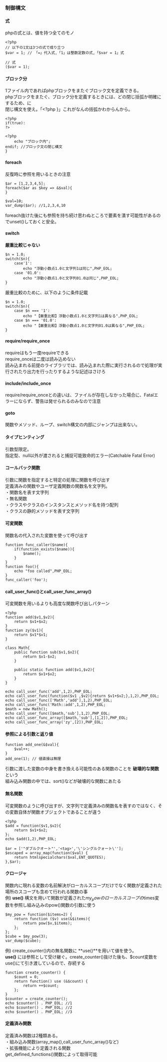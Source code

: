 ### 制御構文
#### 式
phpの式とは、値を持つ全てのモノ  
```
<?php
// 以下の1文は3つの式で成り立つ
$var = 1; // 「=」代入式,「1」は整数定数の式,「$var = 1」式

// 式
($var = 1);
```


#### ブロック分
1ファイル内であればphpブロックをまたぐブロック文を定義できる。  
phpブロックをまたぐ、ブロック分を定義するときには、どの閉じ括弧か明確にするため、に  
閉じ構文を使え。「<?php }」これがなんの括弧かわからんから。  

```
<?php
if(true):
?>

<?php 
    echo "ブロック内";
endif; //ブロック文の閉じ構文
}
```

#### foreach
反復時に参照を用いるときの注意  
```
$ar = [1,2,3,4,5];
foreach($ar as $key => &$val){
}

$val=10;
var_dump($ar); //1,2,3,4,10
```
foreach抜けた後にも参照を持ち続け思わぬところで要素を潰す可能性があるのでunset()しておくと安全。  


#### switch
**厳重比較じゃない**  
```
$n = 1.0;
switch($n){
    case'1':
        echo "浮動小数点1.0と文字列1は同じ",PHP_EOL;
    case '01.0':
        echo "浮動小数点1.0と文字列01.0は同じ",PHP_EOL;
}
```
厳重比較のために、以下のように条件記載  

```
$n = 1.0;
switch($n){
    case $n === '1':
        echo "【厳重比較】浮動小数点1.0と文字列1は異なる",PHP_EOL;
    case $n === '01.0':
        echo "【厳重比較】浮動小数点1.0と文字列01.0は異なる",PHP_EOL;
}
```

#### require/require_once
requireはもう一度requireできる  
require_onceは二度は読み込めない  
読み込まれる前提のライブラリでは、読み込まれた際に実行されるので処理が実行されたり出力を行ったりするような記述はさけろ  

#### include/include_once
require/require_onceとの違いは、ファイルが存在しなかった場合に、Fatalエラーにならず、警告は発せられるのみなので注意  


#### goto
関数やメソッド、ループ、switch構文の内部にジャンプは出来ない。  

#### タイプヒンティング
引数型限定。  
指定型、null以外が渡されると捕捉可能致命的エラー(Catchable Fatal Error)  

#### コールバック関数
引数に関数を指定すると特定の処理に関数を呼び出す  
定義済みの関数やユーザ定義関数の関数名を文字列。  
・関数名を表す文字列  
・無名関数  
・クラスやクラスのインスタンスとメソッド名を持つ配列  
・クラスの静的メソッドを表す文字列  


#### 可変関数
関数名の代入された変数を使って呼び出す  
```
function func_caller($name){
    if(function_exists($name)){
        $name();
    }
}
function foo(){
    echo "foo called",PHP_EOL;
}
func_caller('foo');
```

#### call_user_func()とcall_user_func_array()
可変関数を用いるよりも高度な関数呼び出しパターン  
```
<?php
function add($v1,$v2){
    return $v1+$v2;
}
function zy($v1){
    return $v1*$v1;
}

class Math{
    public function sub($v1,$v2){
        return $v1-$v2;
    }

    public static function add($v1,$v2){
        return $v1+$v2;
    }
}

echo call_user_func('add',1,2),PHP_EOL;
echo call_user_func(function($v1 ,$v2){return $v1+$v2;},1,2),PHP_EOL;
echo call_user_func(['Math','add'],1,2),PHP_EOL;
echo call_user_func('Math::add',1,2),PHP_EOL;
$math = new Math();
echo call_user_func([$math,'sub'],1,2),PHP_EOL;
echo call_user_func_array([$math,'sub'],[1,2]),PHP_EOL;
echo call_user_func_array('zy',[2]),PHP_EOL;
```

#### 参照による引数と返り値
```
function add_one(&$val){
    $val++;
}
add_one(1); // 値直接は無理
```
引数に渡した変数の中身を書き換える可能性のある関数のことを **破壊的な関数** という  
組み込み関数の中では、sort()などが破壊的な関数にあたる  

#### 無名関数
可変関数のように呼び出すが、文字列で定義済みの関数名を表すのではなく、その変数自体が関数オブジェクトであることが違う  
```
<?php
$add = function($v1,$v2){
    return $v1+$v2;
};
echo $add(1,2),PHP_EOL;

$ar = ['"ダブルクオート"','<tag>','\'シングルクォート\''];
$escaped = array_map(function($val) {
    return htmlspecialchars($val,ENT_QUOTES);
},$ar);
```

#### クロージャ
関数内に現れる変数の名前解決がローカルスコープだけでなく関数が定義された場所のスコープも含めて行われる関数の事  
例) **use()** 構文を用いて関数が定義された$my_powのローカルスコープの$times変数を参照し組み込みのpow()関数の引数に使う   
```
$my_pow = function($items=2) {
    return function ($v) use(&$items){
        return pow($v,$items);
    };
};
$cube = $my_pow(3);
var_dump($cube);
```
例)  create_counter()内の無名関数に **use()**を用いて値を使う。  
**use()** には参照として受け継ぐ。create_counter()抜けた後も、$count変数をuse()にて引き渡しているので、存続する  
```
function create_counter() {
    $count = 0;
    return function() use (&$count) {
        return ++$count;
    };
}
$counter = create_counter();
echo $counter() . PHP_EOL; //1
echo $counter() . PHP_EOL; //2
echo $counter() . PHP_EOL; //3
```

#### 定義済み関数
定義済み関数は2種類ある。  
・組み込み関数(array_map(),call_user_func_array()など)  
・拡張機能により定義される関数  
get_defined_functions()関数によって取得可能  

